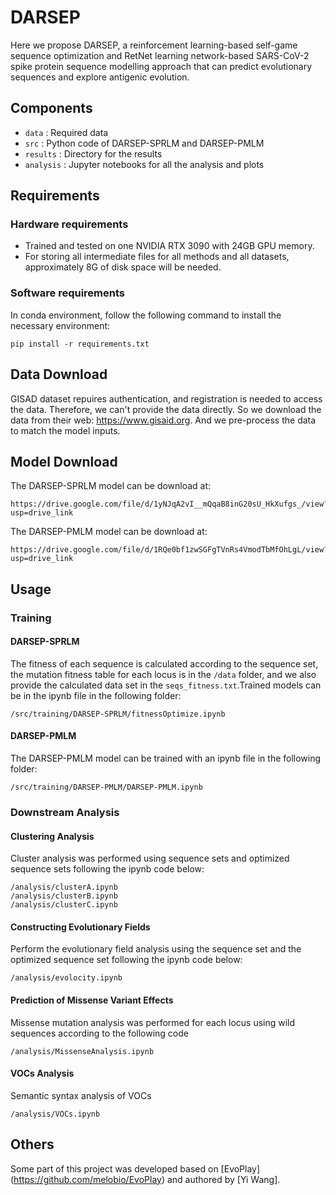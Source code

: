 # DARSEP
Here we propose DARSEP, a reinforcement learning-based self-game sequence optimization and RetNet learning network-based SARS-CoV-2 spike protein sequence modelling approach that can predict evolutionary sequences and explore antigenic evolution.
## Components
- `data` : Required data
- `src` : Python code of DARSEP-SPRLM and DARSEP-PMLM
- `results` : Directory for the results
- `analysis` : Jupyter notebooks for all the analysis and plots
## Requirements
### Hardware requirements
- Trained and tested on one NVIDIA RTX 3090 with 24GB GPU memory.
- For storing all intermediate files for all methods and all datasets, approximately 8G of disk space will be needed.
### Software requirements
In conda environment, follow the following command to install the necessary environment:
```
pip install -r requirements.txt
```
## Data Download
GISAD dataset repuires authentication, and registration is needed to access the data. Therefore, we can't provide the data directly. So we download the data from their web: https://www.gisaid.org. And we pre-process the data to match the model inputs.
## Model Download
The DARSEP-SPRLM model can be download at:
```
https://drive.google.com/file/d/1yNJqA2vI__mQqaB8inG20sU_HkXufgs_/view?usp=drive_link
```
The DARSEP-PMLM model can be download at:
```
https://drive.google.com/file/d/1RQe0bf1zwSGFgTVnRs4VmodTbMfOhLgL/view?usp=drive_link
```
## Usage
### Training
#### DARSEP-SPRLM
The fitness of each sequence is calculated according to the sequence set, the mutation fitness table for each locus is in the `/data` folder, and we also provide the calculated data set in the `seqs_fitness.txt`.Trained models can be in the ipynb file in the following folder: 
```
/src/training/DARSEP-SPRLM/fitnessOptimize.ipynb
```
#### DARSEP-PMLM
The DARSEP-PMLM model can be trained with an ipynb file in the following folder:
```
/src/training/DARSEP-PMLM/DARSEP-PMLM.ipynb
```
### Downstream Analysis
#### Clustering Analysis
Cluster analysis was performed using sequence sets and optimized sequence sets following the ipynb code below:
```
/analysis/clusterA.ipynb
/analysis/clusterB.ipynb
/analysis/clusterC.ipynb
```
#### Constructing Evolutionary Fields
Perform the evolutionary field analysis using the sequence set and the optimized sequence set following the ipynb code below:
```
/analysis/evolocity.ipynb
```
#### Prediction of Missense Variant Effects
Missense mutation analysis was performed for each locus using wild sequences according to the following code
```
/analysis/MissenseAnalysis.ipynb
```
#### VOCs Analysis
Semantic syntax analysis of VOCs
```
/analysis/VOCs.ipynb
```
## Others
Some part of this project was developed based on [EvoPlay] (https://github.com/melobio/EvoPlay) and authored by [Yi Wang].
